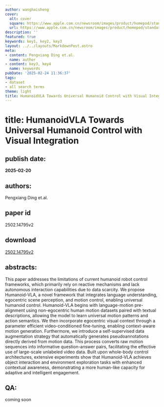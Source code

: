 ```yaml
---
author: wanghaisheng
cover:
  alt: cover
  square: https://www.apple.com.cn/newsroom/images/product/homepod/standard/Apple-HomePod-hero-230118_big.jpg.large_2x.jpg
  url: https://www.apple.com.cn/newsroom/images/product/homepod/standard/Apple-HomePod-hero-230118_big.jpg.large_2x.jpg
description: ''
featured: true
keywords: key1, key2, key3
layout: ../../layouts/MarkdownPost.astro
meta:
- content: Pengxiang Ding et.al.
  name: author
- content: key3, key4
  name: keywords
pubDate: '2025-02-24 11:36:37'
tags:
- dataset
- all search terms
theme: light
title: HumanoidVLA Towards Universal Humanoid Control with Visual Integration
---
```


# title: HumanoidVLA Towards Universal Humanoid Control with Visual Integration 
## publish date: 
**2025-02-20** 
## authors: 
  Pengxiang Ding et.al. 
## paper id
2502.14795v2
## download
[2502.14795v2](http://arxiv.org/abs/2502.14795v2)
## abstracts:
This paper addresses the limitations of current humanoid robot control frameworks, which primarily rely on reactive mechanisms and lack autonomous interaction capabilities due to data scarcity. We propose Humanoid-VLA, a novel framework that integrates language understanding, egocentric scene perception, and motion control, enabling universal humanoid control. Humanoid-VLA begins with language-motion pre-alignment using non-egocentric human motion datasets paired with textual descriptions, allowing the model to learn universal motion patterns and action semantics. We then incorporate egocentric visual context through a parameter efficient video-conditioned fine-tuning, enabling context-aware motion generation. Furthermore, we introduce a self-supervised data augmentation strategy that automatically generates pseudoannotations directly derived from motion data. This process converts raw motion sequences into informative question-answer pairs, facilitating the effective use of large-scale unlabeled video data. Built upon whole-body control architectures, extensive experiments show that Humanoid-VLA achieves object interaction and environment exploration tasks with enhanced contextual awareness, demonstrating a more human-like capacity for adaptive and intelligent engagement.
## QA:
coming soon
